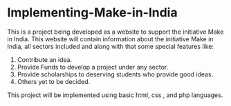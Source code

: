 # Implementing-Make-in-India
This is a project being developed as a website to support the initiative Make in India.
This website will contain information about the initiative Make in India, all sectors included and along with that some special features like:

1. Contribute an idea.
2. Provide Funds to develop a project under any sector.
3. Provide scholarships to deserving students who provide good ideas.
4. Others yet to be decided.

This project will be implemented using basic html, css , and php languages.
